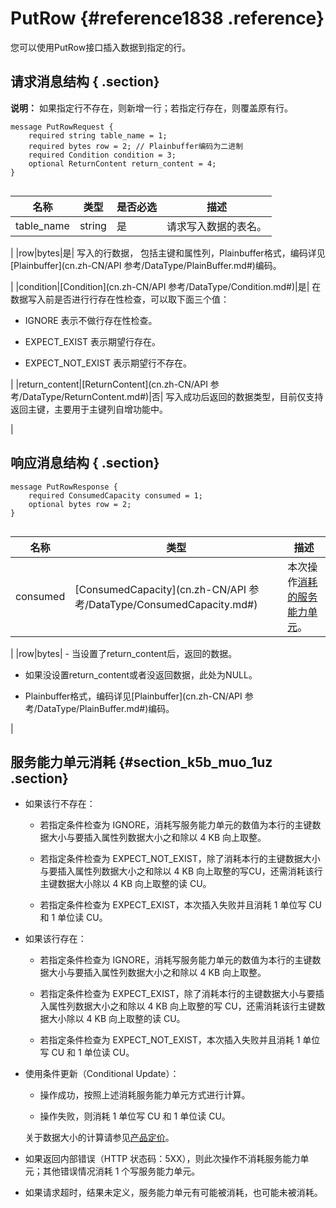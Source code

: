# PutRow {#reference1838 .reference}

您可以使用PutRow接口插入数据到指定的行。

## 请求消息结构 { .section}

**说明：** 如果指定行不存在，则新增一行；若指定行存在，则覆盖原有行。

```language-protobuf
message PutRowRequest {
    required string table_name = 1;
    required bytes row = 2; // Plainbuffer编码为二进制
    required Condition condition = 3;
    optional ReturnContent return_content = 4; 
}
			
```

|名称|类型|是否必选|描述|
|--|--|----|--|
|table\_name|string|是| 请求写入数据的表名。

 |
|row|bytes|是| 写入的行数据， 包括主键和属性列，Plainbuffer格式，编码详见[Plainbuffer](cn.zh-CN/API 参考/DataType/PlainBuffer.md#)编码。

 |
|condition|[Condition](cn.zh-CN/API 参考/DataType/Condition.md#)|是| 在数据写入前是否进行行存在性检查，可以取下面三个值：

 -   IGNORE 表示不做行存在性检查。

-   EXPECT\_EXIST 表示期望行存在。

-   EXPECT\_NOT\_EXIST 表示期望行不存在。


 |
|return\_content|[ReturnContent](cn.zh-CN/API 参考/DataType/ReturnContent.md#)|否| 写入成功后返回的数据类型，目前仅支持返回主键，主要用于主键列自增功能中。

 |

## 响应消息结构 { .section}

```language-protobuf
message PutRowResponse {
    required ConsumedCapacity consumed = 1;
    optional bytes row = 2;
}
			
```

|名称|类型|描述|
|--|--|--|
|consumed|[ConsumedCapacity](cn.zh-CN/API 参考/DataType/ConsumedCapacity.md#)| 本次操作[消耗的服务能力单元](#title_xtj_bc1_h21)。

 |
|row|bytes| -   当设置了return\_content后，返回的数据。

-   如果没设置return\_content或者没返回数据，此处为NULL。

-   Plainbuffer格式，编码详见[Plainbuffer](cn.zh-CN/API 参考/DataType/PlainBuffer.md#)编码。


 |

## 服务能力单元消耗 {#section_k5b_muo_1uz .section}

-   如果该行不存在：

    -   若指定条件检查为 IGNORE，消耗写服务能力单元的数值为本行的主键数据大小与要插入属性列数据大小之和除以 4 KB 向上取整。

    -   若指定条件检查为 EXPECT\_NOT\_EXIST，除了消耗本行的主键数据大小与要插入属性列数据大小之和除以 4 KB 向上取整的写CU，还需消耗该行主键数据大小除以 4 KB 向上取整的读 CU。

    -   若指定条件检查为 EXPECT\_EXIST，本次插入失败并且消耗 1 单位写 CU 和 1 单位读 CU。

-   如果该行存在：

    -   若指定条件检查为 IGNORE，消耗写服务能力单元的数值为本行的主键数据大小与要插入属性列数据大小之和除以 4 KB 向上取整。

    -   若指定条件检查为 EXPECT\_EXIST，除了消耗本行的主键数据大小与要插入属性列数据大小之和除以 4 KB 向上取整的写 CU，还需消耗该行主键数据大小除以 4 KB 向上取整的读 CU。

    -   若指定条件检查为 EXPECT\_NOT\_EXIST，本次插入失败并且消耗 1 单位写 CU 和 1 单位读 CU。

-   使用条件更新（Conditional Update）：

    -   操作成功，按照上述消耗服务能力单元方式进行计算。

    -   操作失败，则消耗 1 单位写 CU 和 1 单位读 CU。

    关于数据大小的计算请参见[产品定价](../../../../cn.zh-CN/产品定价/计量项和计费说明.md#)。

-   如果返回内部错误（HTTP 状态码：5XX），则此次操作不消耗服务能力单元；其他错误情况消耗 1 个写服务能力单元。

-   如果请求超时，结果未定义，服务能力单元有可能被消耗，也可能未被消耗。


